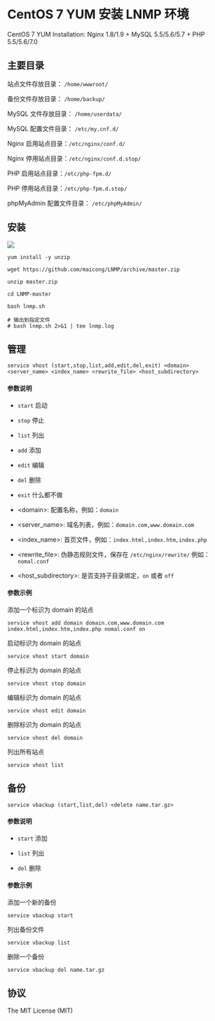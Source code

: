 CentOS 7 YUM 安装 LNMP 环境
=======

CentOS 7 YUM Installation: Nginx 1.8/1.9 + MySQL 5.5/5.6/5.7 + PHP 5.5/5.6/7.0

## 主要目录

站点文件存放目录： `/home/wwwroot/`

备份文件存放目录： `/home/backup/`

MySQL 文件存放目录： `/home/userdata/`

MySQL 配置文件目录： `/etc/my.cnf.d/`

Nginx 启用站点目录：`/etc/nginx/conf.d/`

Nginx 停用站点目录：`/etc/nginx/conf.d.stop/`

PHP 启用站点目录：`/etc/php-fpm.d/`

PHP 停用站点目录：`/etc/php-fpm.d.stop/`

phpMyAdmin 配置文件目录： `/etc/phpMyAdmin/`

## 安装

![](http://ww4.sinaimg.cn/large/67f51f75gw1ewbbw5zog8j20gt0f0tbn.jpg)

```
yum install -y unzip

wget https://github.com/maicong/LNMP/archive/master.zip

unzip master.zip

cd LNMP-master

bash lnmp.sh

# 输出到指定文件
# bash lnmp.sh 2>&1 | tee lnmp.log
```

## 管理

```
service vhost (start,stop,list,add,edit,del,exit) <domain> <server_name> <index_name> <rewrite_file> <host_subdirectory>
```

#### 参数说明

 - `start` 启动

 - `stop` 停止

 - `list` 列出

 - `add` 添加

 - `edit` 编辑

 - `del` 删除

 - `exit` 什么都不做

 - &lt;domain&gt;: 配置名称，例如：`domain`

 - &lt;server_name&gt;: 域名列表，例如：`domain.com,www.domain.com`

 - &lt;index_name&gt;: 首页文件，例如：`index.html,index.htm,index.php`

 - &lt;rewrite_file&gt;: 伪静态规则文件，保存在 `/etc/nginx/rewrite/` 例如：`nomal.conf`

 - &lt;host_subdirectory&gt;: 是否支持子目录绑定，`on` 或者 `off`

#### 参数示例

添加一个标识为 domain 的站点

```
service vhost add domain domain.com,www.domain.com index.html,index.htm,index.php nomal.conf on
```

启动标识为 domain 的站点

```
service vhost start domain
```

停止标识为 domain 的站点

```
service vhost stop domain
```

编辑标识为 domain 的站点

```
service vhost edit domain
```

删除标识为 domain 的站点

```
service vhost del domain
```

列出所有站点

```
service vhost list
```

## 备份

```
service vbackup (start,list,del) <delete name.tar.gz>
```

#### 参数说明

 - `start` 添加

 - `list` 列出

 - `del` 删除

#### 参数示例

添加一个新的备份
    
```
service vbackup start

```

列出备份文件
    
```
service vbackup list

```

删除一个备份
    
```
service vbackup del name.tar.gz

```

## 协议

The MIT License (MIT)
